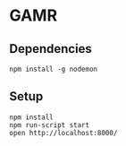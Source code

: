 # GAMR

## Dependencies 

    npm install -g nodemon


## Setup 

    npm install
    npm run-script start
    open http://localhost:8000/
    
